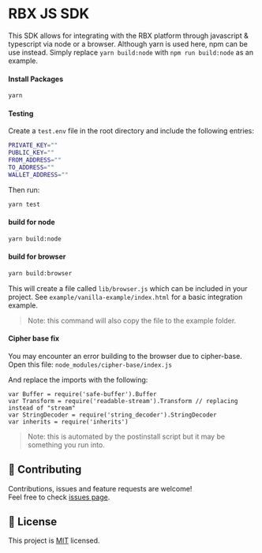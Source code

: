 # RBX JS SDK

This SDK allows for integrating with the RBX platform through javascript & typescript via node or a browser.
Although yarn is used here, npm can be use instead. Simply replace `yarn build:node` with `npm run build:node` as an example.

#### Install Packages

```bash
yarn
```

#### Testing

Create a `test.env` file in the root directory and include the following entries:

```bash
PRIVATE_KEY=""
PUBLIC_KEY=""
FROM_ADDRESS=""
TO_ADDRESS=""
WALLET_ADDRESS=""
```

Then run:

```bash
yarn test
```

#### build for node

```bash
yarn build:node
```

#### build for browser

```bash
yarn build:browser
```

This will create a file called `lib/browser.js` which can be included in your project.
See `example/vanilla-example/index.html` for a basic integration example.

> Note: this command will also copy the file to the example folder.

#### Cipher base fix

You may encounter an error building to the browser due to cipher-base. Open this file:
`node_modules/cipher-base/index.js`

And replace the imports with the following:

```
var Buffer = require('safe-buffer').Buffer
var Transform = require('readable-stream').Transform // replacing instead of "stream"
var StringDecoder = require('string_decoder').StringDecoder
var inherits = require('inherits')
```

> Note: this is automated by the postinstall script but it may be something you run into.

## 🤝 Contributing

Contributions, issues and feature requests are welcome!<br />Feel free to check [issues page](issues).

## 📝 License

This project is [MIT](LICENSE) licensed.
